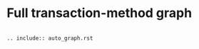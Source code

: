 # Full transaction-method graph

<div style="overflow: scroll; white-space: nowrap; border=20px solid red">
<div style="width: 2000%; height: 2000%">

   ```{eval-rst}
   .. include:: auto_graph.rst
      
   ```

</div>
</div>